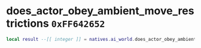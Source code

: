 # does_actor_obey_ambient_move_restrictions `0xFF642652`

```lua
local result --[[ integer ]] = natives.ai_world.does_actor_obey_ambient_move_restrictions(_unk0 --[[ integer ]])
```